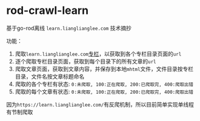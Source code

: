 # rod-crawl-learn
基于go-rod离线 `learn.lianglianglee.com` 技术摘抄

功能：
1. 爬取`learn.lianglianglee.com`[专栏](https://learn.lianglianglee.com/%e4%b8%93%e6%a0%8f)，以获取到各个专栏目录页面的`url`
2. 逐个爬取专栏目录页面，获取到每个目录下的所有文章的`url`
3. 爬取文章页面，获取到文章内容，并保存到本地`mhtml`文件，文件目录按专栏目录，文件名按文章标题命名
4. 爬取的各个专栏有状态: `0:未爬取, 100:正在爬取, 200:已爬取完, 400:爬取出错`
5. 爬取的每个文章有状态: `0:未爬取, 100:正在爬取, 200:已爬取完, 400:爬取出错`

因为`https://learn.lianglianglee.com/`有反爬机制，所以目前简单实现单线程有节制爬取